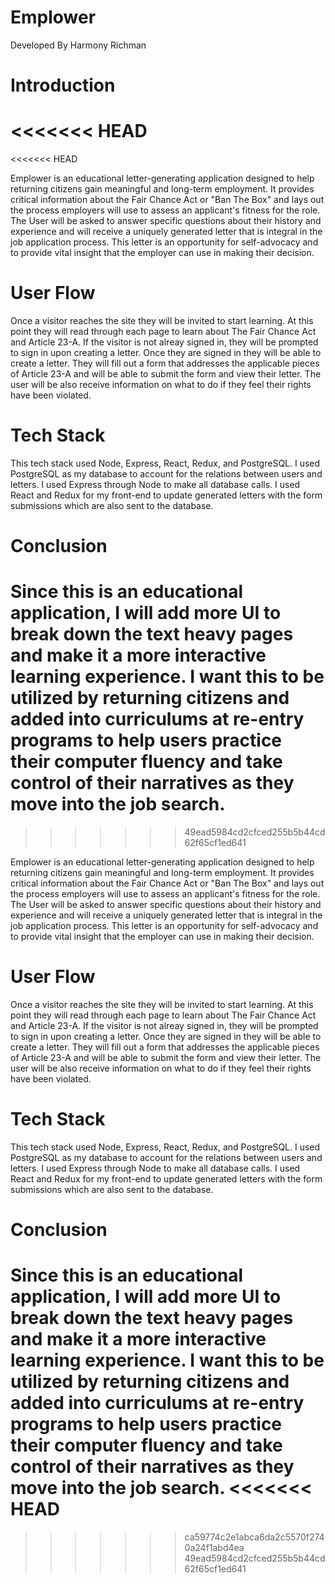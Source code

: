 # Emplower

Developed By Harmony Richman

# Introduction

# <<<<<<< HEAD

<<<<<<< HEAD

Emplower is an educational letter-generating application designed to help returning citizens gain meaningful and long-term employment. It provides critical information about the Fair Chance Act or "Ban The Box" and lays out the process employers will use to assess an applicant's fitness for the role. The User will be asked to answer specific questions about their history and experience and will receive a uniquely generated letter that is integral in the job application process. This letter is an opportunity for self-advocacy and to provide vital insight that the employer can use in making their decision.

# User Flow

Once a visitor reaches the site they will be invited to start learning. At this point they will read through each page to learn about The Fair Chance Act and Article 23-A. If the visitor is not alreay signed in, they will be prompted to sign in upon creating a letter. Once they are signed in they will be able to create a letter. They will fill out a form that addresses the applicable pieces of Article 23-A and will be able to submit the form and view their letter. The user will be also receive information on what to do if they feel their rights have been violated.

# Tech Stack

This tech stack used Node, Express, React, Redux, and PostgreSQL. I used PostgreSQL as my database to account for the relations between users and letters. I used Express through Node to make all database calls. I used React and Redux for my front-end to update generated letters with the form submissions which are also sent to the database.

# Conclusion

# Since this is an educational application, I will add more UI to break down the text heavy pages and make it a more interactive learning experience. I want this to be utilized by returning citizens and added into curriculums at re-entry programs to help users practice their computer fluency and take control of their narratives as they move into the job search.

> > > > > > > 49ead5984cd2cfced255b5b44cd62f65cf1ed641

Emplower is an educational letter-generating application designed to help returning citizens gain meaningful and long-term employment. It provides critical information about the Fair Chance Act or "Ban The Box" and lays out the process employers will use to assess an applicant's fitness for the role. The User will be asked to answer specific questions about their history and experience and will receive a uniquely generated letter that is integral in the job application process. This letter is an opportunity for self-advocacy and to provide vital insight that the employer can use in making their decision.

# User Flow

Once a visitor reaches the site they will be invited to start learning. At this point they will read through each page to learn about The Fair Chance Act and Article 23-A. If the visitor is not alreay signed in, they will be prompted to sign in upon creating a letter. Once they are signed in they will be able to create a letter. They will fill out a form that addresses the applicable pieces of Article 23-A and will be able to submit the form and view their letter. The user will be also receive information on what to do if they feel their rights have been violated.

# Tech Stack

This tech stack used Node, Express, React, Redux, and PostgreSQL. I used PostgreSQL as my database to account for the relations between users and letters. I used Express through Node to make all database calls. I used React and Redux for my front-end to update generated letters with the form submissions which are also sent to the database.

# Conclusion

Since this is an educational application, I will add more UI to break down the text heavy pages and make it a more interactive learning experience. I want this to be utilized by returning citizens and added into curriculums at re-entry programs to help users practice their computer fluency and take control of their narratives as they move into the job search.
<<<<<<< HEAD
=======

> > > > > > > ca59774c2e1abca6da2c5570f2740a24f1abd4ea
> > > > > > > 49ead5984cd2cfced255b5b44cd62f65cf1ed641

